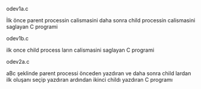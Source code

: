 odev1a.c

İlk önce parent processin calismasini daha sonra child processin calismasini saglayan C programi

odev1b.c

ilk once child process ların calismasini saglayan C programi 

odev2a.c

aBc şeklinde parent processi önceden yazdıran ve daha sonra child lardan ilk oluşanı seçip yazdıran
ardından ikinci childı yazdıran C programı
